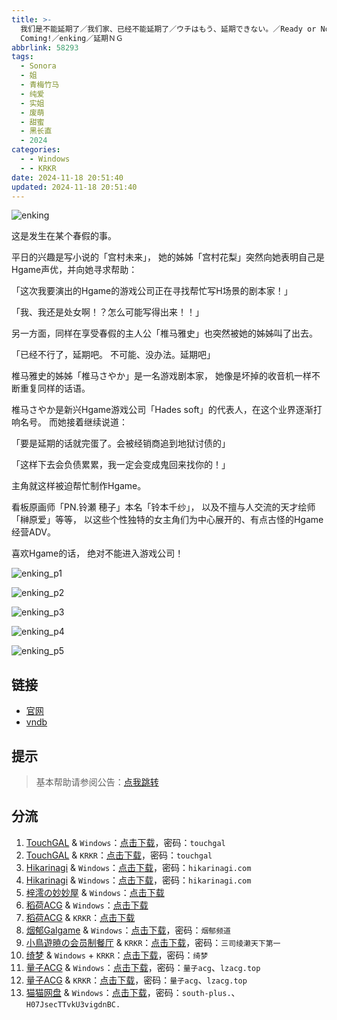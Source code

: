 ```yaml
---
title: >-
  我们是不能延期了／我们家、已经不能延期了／ウチはもう、延期できない。／Ready or Not: The Deadline is
  Coming!／enking／延期ＮＧ
abbrlink: 58293
tags:
  - Sonora
  - 姐
  - 青梅竹马
  - 纯爱
  - 实姐
  - 废萌
  - 甜蜜
  - 黑长直
  - 2024
categories:
  - - Windows
  - - KRKR
date: 2024-11-18 20:51:40
updated: 2024-11-18 20:51:40
---
```


![enking](https://static.saop.cc/vns/img/enking.webp)

这是发生在某个春假的事。

平日的兴趣是写小说的「宫村未来」，
她的姊姊「宫村花梨」突然向她表明自己是Hgame声优，并向她寻求帮助：

「这次我要演出的Hgame的游戏公司正在寻找帮忙写H场景的剧本家！」

「我、我还是处女啊！？怎么可能写得出来！！」

另一方面，同样在享受春假的主人公「椎马雅史」也突然被她的姊姊叫了出去。

「已经不行了，延期吧。
不可能、没办法。延期吧」

椎马雅史的姊姊「椎马さやか」是一名游戏剧本家，
她像是坏掉的收音机一样不断重复同样的话语。

椎马さやか是新兴Hgame游戏公司「Hades soft」的代表人，在这个业界逐渐打响名号。
而她接着继续说道：

「要是延期的话就完蛋了。会被经销商追到地狱讨债的」

「这样下去会负债累累，我一定会变成鬼回来找你的！」

主角就这样被迫帮忙制作Hgame。

看板原画师「PN.铃瀬 穂子」本名「铃本千纱」，
以及不擅与人交流的天才绘师「榊原爱」等等，
以这些个性独特的女主角们为中心展开的、有点古怪的Hgame经营ADV。

喜欢Hgame的话，
绝对不能进入游戏公司！

<!-- more -->

![enking_p1](https://static.saop.cc/vns/img/enking_p1.webp)

![enking_p2](https://static.saop.cc/vns/img/enking_p2.webp)

![enking_p3](https://static.saop.cc/vns/img/enking_p3.webp)

![enking_p4](https://static.saop.cc/vns/img/enking_p4.webp)

![enking_p5](https://static.saop.cc/vns/img/enking_p5.webp)

## 链接

- [官网](https://www.cuffs.co.jp/products/enking/)
- [vndb](https://vndb.org/v31740)

## 提示

> 基本帮助请参阅公告：[点我跳转](/p/announcement/)

## 分流

1. [TouchGAL](https://touchgal.net/) & `Windows`：[点击下载](https://pan.touchgal.net/s/WwxrhZ)，密码：`touchgal`
2. [TouchGAL](https://touchgal.net/) & `KRKR`：[点击下载](https://pan.touchgal.net/s/aBjRcJ)，密码：`touchgal`
3. [Hikarinagi](https://www.hikarinagi.com/) & `Windows`：[点击下载](https://pan.himoe.uk/s/mwOFK)，密码：`hikarinagi.com`
4. [Hikarinagi](https://www.hikarinagi.com/) & `Windows`：[点击下载](https://pan.himoe.uk/s/DkkyCK)，密码：`hikarinagi.com`
5. [梓澪の妙妙屋](https://zi0.cc/) & `Windows`：[点击下载](https://zi0.cc/d/%60%E3%80%90%E5%90%88%E9%9B%86%E7%B3%BB%E5%88%97%E3%80%91/%E6%B1%89%E5%8C%96galgame%E5%90%88%E9%9B%86/2024/10/%5B%E3%82%BD%E3%83%8E%E3%83%A9%5D%20%E3%82%A6%E3%83%81%E3%81%AF%E3%82%82%E3%81%86%E3%80%81%E5%BB%B6%E6%9C%9F%E3%81%A7%E3%81%8D%E3%81%AA%E3%81%84%E3%80%82%20%E6%88%91%E4%BB%AC%E5%AE%B6%E3%80%81%E5%B7%B2%E7%BB%8F%E4%B8%8D%E8%83%BD%E5%BB%B6%E6%9C%9F%E4%BA%86%20%5B%E6%9C%80%E8%8B%B1%E4%BF%8A%E7%9A%84%E8%80%81%E6%9D%BF%E4%B8%AA%E4%BA%BA%E6%B1%89%E5%8C%96%5D.zip?sign=kp3QVclLcuGo2ZuaHo7z2UzO8cNRj1BxCKEHvF_rUdY=:0)
6. [稻荷ACG](https://amoebi.com/) & `Windows`：[点击下载](https://xpa.zrflie.pw/PC/%E6%88%91%E4%BB%AC%E6%98%AF%E4%B8%8D%E8%83%BD%E5%BB%B6%E6%9C%9F%E4%BA%86.rar)
7. [稻荷ACG](https://amoebi.com/) & `KRKR`：[点击下载](https://xpa.zrflie.pw/KRKR/%E6%88%91%E4%BB%AC%E6%98%AF%E4%B8%8D%E8%83%BD%E5%BB%B6%E6%9C%9F%E4%BA%86.rar)
8. [烟郁Galgame](https://yanyugal.top/) & `Windows`：[点击下载](https://yanyugal.top/d/disk1/PC/%E3%82%A6%E3%83%81%E3%81%AF%E3%82%82%E3%81%86%E3%80%81%E5%BB%B6%E6%9C%9F%E3%81%A7%E3%81%8D%E3%81%AA%E3%81%84%EF%BC%88%E6%9C%BA%E7%BF%BB%EF%BC%89.rar)，密码：`烟郁频道`
9. [小鳥遊暁の会员制餐厅](https://t-satoru.top/) & `KRKR`：[点击下载](https://pan.t-satoru.top/d/ode5/Galgames/%E3%80%90%E8%87%AA%E5%B0%81%E5%8C%85%E3%80%91%E5%8E%9F%E5%88%9B%E4%BD%9C%E5%93%81/%E5%BB%B6%E6%9C%9F/KR_%E8%8B%B1%E4%BF%8A_%E6%88%91%E4%BB%AC%E6%98%AF%E4%B8%8D%E8%83%BD%E5%BB%B6%E6%9C%9F%E4%BA%86_od.rar)，密码：`三司绫濑天下第一`
10. [绮梦](https://acgs.one/) & `Windows` + `KRKR`：[点击下载](https://acgs.one/game/700.html)，密码：`绮梦`
11. [量子ACG](https://lzacg.org/) & `Windows`：[点击下载](https://lzacg.org/8194)，密码：`量子acg`、`lzacg.top`
12. [量子ACG](https://lzacg.org/) & `KRKR`：[点击下载](https://lzacg.org/8213)，密码：`量子acg`、`lzacg.top`
13. [猫猫网盘](https://pan.catcat.blog/) & `Windows`：[点击下载](https://pan.catcat.blog/d/GalGame/SP%E5%90%8E%E7%AB%AF1%5BGalGame%E5%88%86%E5%8C%BA%5D/%E6%B1%89%E5%8C%96%E6%B8%B8%E6%88%8F%E6%9C%88%E4%BB%BD%E5%90%88%E9%9B%86-%E7%A6%BB%E6%95%A3/2024%E5%B9%B4%E6%B1%89%E5%8C%96%E5%90%88%E9%9B%86/10/%E6%96%B0%E6%B1%89%E5%8C%96%E4%BD%9C%E5%93%81/%5B%E3%82%BD%E3%83%8E%E3%83%A9%5D%20%E3%82%A6%E3%83%81%E3%81%AF%E3%82%82%E3%81%86%E3%80%81%E5%BB%B6%E6%9C%9F%E3%81%A7%E3%81%8D%E3%81%AA%E3%81%84%E3%80%82%20%E6%88%91%E4%BB%AC%E5%AE%B6%E3%80%81%E5%B7%B2%E7%BB%8F%E4%B8%8D%E8%83%BD%E5%BB%B6%E6%9C%9F%E4%BA%86%20%5B%E6%9C%80%E8%8B%B1%E4%BF%8A%E7%9A%84%E8%80%81%E6%9D%BF%E4%B8%AA%E4%BA%BA%E6%B1%89%E5%8C%96%5D.rar)，密码：`south-plus.`、`H07JsecTTvkU3vigdnBC.`

